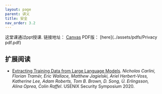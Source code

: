 ```yaml
---
layout: page
parent: 讲义
title: 安全
nav_order: 3.2
---
```

这堂课通过ppt授课. 链接地址： [Canvas](https://canvas.stanford.edu/courses/149841/modules/items/1136975) PDF版： [here](../assets/pdfs/Privacy pdf.pdf)

## 扩展阅读

- [Extracting Training Data from Large Language Models](https://arxiv.org/pdf/2012.07805.pdf). *Nicholas Carlini, Florian Tramèr, Eric Wallace, Matthew Jagielski, Ariel Herbert-Voss, Katherine Lee, Adam Roberts, Tom B. Brown, D. Song, Ú. Erlingsson, Alina Oprea, Colin Raffel*. USENIX Security Symposium 2020.
